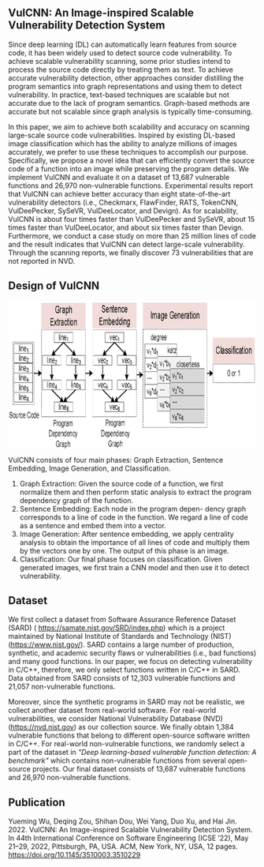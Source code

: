 ## VulCNN: An Image-inspired Scalable Vulnerability Detection System

Since deep learning (DL) can automatically learn features from
source code, it has been widely used to detect source code vulnerability. To achieve scalable vulnerability scanning, some prior studies intend to process the source code directly by treating them as
text. To achieve accurate vulnerability detection, other approaches
consider distilling the program semantics into graph representations and using them to detect vulnerability. In practice, text-based
techniques are scalable but not accurate due to the lack of program
semantics. Graph-based methods are accurate but not scalable since
graph analysis is typically time-consuming.

In this paper, we aim to achieve both scalability and accuracy on
scanning large-scale source code vulnerabilities. Inspired by existing DL-based image classification which has the ability to analyze
millions of images accurately, we prefer to use these techniques
to accomplish our purpose. Specifically, we propose a novel idea
that can efficiently convert the source code of a function into an
image while preserving the program details. We implement VulCNN and evaluate it on a dataset of 13,687 vulnerable functions and
26,970 non-vulnerable functions. Experimental results report that
VulCNN can achieve better accuracy than eight state-of-the-art vulnerability detectors (i.e., Checkmarx, FlawFinder, RATS, TokenCNN,
VulDeePecker, SySeVR, VulDeeLocator, and Devign). As for scalability,
VulCNN is about four times faster than VulDeePecker and SySeVR,
about 15 times faster than VulDeeLocator, and about six times faster
than Devign. Furthermore, we conduct a case study on more than 25 million lines of code and the result indicates that VulCNN can
detect large-scale vulnerability. Through the scanning reports, we
finally discover 73 vulnerabilities that are not reported in NVD.

## Design of VulCNN
 <img src="overview.png" width = "800" height = "300" alt="图片名称" align=center />
 
VulCNN consists of four main phases:
Graph Extraction, Sentence Embedding, Image Generation, and
Classification.
1. Graph Extraction: Given the source code of a function,
we first normalize them and then perform static analysis to
extract the program dependency graph of the function.
2. Sentence Embedding: Each node in the program depen-
dency graph corresponds to a line of code in the function.
We regard a line of code as a sentence and embed them into
a vector.
3. Image Generation: After sentence embedding, we apply
centrality analysis to obtain the importance of all lines of code and multiply them by the vectors one by one. The
output of this phase is an image.
4. Classification: Our final phase focuses on classification.
Given generated images, we first train a CNN model and
then use it to detect vulnerability.

## Dataset
We first collect a dataset from Software Assurance Reference Dataset
(SARD) ( https://samate.nist.gov/SRD/index.php) which is a project maintained by National Institute
of Standards and Technology (NIST) (https://www.nist.gov/). SARD contains a large
number of production, synthetic, and academic security flaws or vulnerabilities (i.e., bad functions) and many good functions. In our
paper, we focus on detecting vulnerability in C/C++, therefore, we
only select functions written in C/C++ in SARD. Data obtained
from SARD consists of 12,303 vulnerable functions and 21,057
non-vulnerable functions. 

Moreover, since the synthetic programs
in SARD may not be realistic, we collect another dataset from
real-world software. For real-world vulnerabilities, we consider
National Vulnerability Database (NVD) (https://nvd.nist.gov) as our collection
source. We finally obtain 1,384 vulnerable functions that belong to
different open-source software written in C/C++. For real-world
non-vulnerable functions, we randomly select a part of the dataset
in *"Deep learning-based vulnerable function detection: A benchmark"* which contains non-vulnerable functions from several open-
source projects. Our final dataset consists of 13,687 vulnerable
functions and 26,970 non-vulnerable functions.


## Publication
Yueming Wu, Deqing Zou, Shihan Dou, Wei Yang, Duo Xu, and Hai Jin.
2022. VulCNN: An Image-inspired Scalable Vulnerability Detection System.
In 44th International Conference on Software Engineering (ICSE ’22), May
21–29, 2022, Pittsburgh, PA, USA. ACM, New York, NY, USA, 12 pages. https://doi.org/10.1145/3510003.3510229
